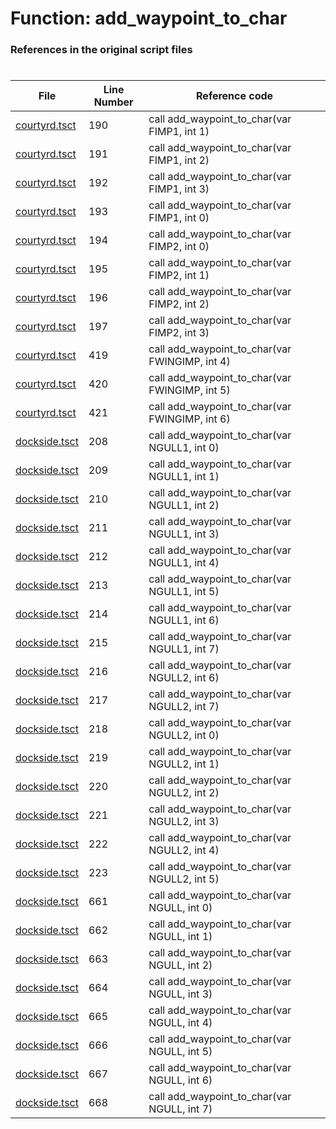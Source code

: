 # Function: add_waypoint_to_char
### References in the original script files

#

| File | Line Number | Reference code |
| --- | --- | --- |
| [courtyrd.tsct](../../../out/courtyrd.tsct#L190) | 190 | call add_waypoint_to_char(var FIMP1, int 1) |
| [courtyrd.tsct](../../../out/courtyrd.tsct#L191) | 191 | call add_waypoint_to_char(var FIMP1, int 2) |
| [courtyrd.tsct](../../../out/courtyrd.tsct#L192) | 192 | call add_waypoint_to_char(var FIMP1, int 3) |
| [courtyrd.tsct](../../../out/courtyrd.tsct#L193) | 193 | call add_waypoint_to_char(var FIMP1, int 0) |
| [courtyrd.tsct](../../../out/courtyrd.tsct#L194) | 194 | call add_waypoint_to_char(var FIMP2, int 0) |
| [courtyrd.tsct](../../../out/courtyrd.tsct#L195) | 195 | call add_waypoint_to_char(var FIMP2, int 1) |
| [courtyrd.tsct](../../../out/courtyrd.tsct#L196) | 196 | call add_waypoint_to_char(var FIMP2, int 2) |
| [courtyrd.tsct](../../../out/courtyrd.tsct#L197) | 197 | call add_waypoint_to_char(var FIMP2, int 3) |
| [courtyrd.tsct](../../../out/courtyrd.tsct#L419) | 419 | call add_waypoint_to_char(var FWINGIMP, int 4) |
| [courtyrd.tsct](../../../out/courtyrd.tsct#L420) | 420 | call add_waypoint_to_char(var FWINGIMP, int 5) |
| [courtyrd.tsct](../../../out/courtyrd.tsct#L421) | 421 | call add_waypoint_to_char(var FWINGIMP, int 6) |
| [dockside.tsct](../../../out/dockside.tsct#L208) | 208 | call add_waypoint_to_char(var NGULL1, int 0) |
| [dockside.tsct](../../../out/dockside.tsct#L209) | 209 | call add_waypoint_to_char(var NGULL1, int 1) |
| [dockside.tsct](../../../out/dockside.tsct#L210) | 210 | call add_waypoint_to_char(var NGULL1, int 2) |
| [dockside.tsct](../../../out/dockside.tsct#L211) | 211 | call add_waypoint_to_char(var NGULL1, int 3) |
| [dockside.tsct](../../../out/dockside.tsct#L212) | 212 | call add_waypoint_to_char(var NGULL1, int 4) |
| [dockside.tsct](../../../out/dockside.tsct#L213) | 213 | call add_waypoint_to_char(var NGULL1, int 5) |
| [dockside.tsct](../../../out/dockside.tsct#L214) | 214 | call add_waypoint_to_char(var NGULL1, int 6) |
| [dockside.tsct](../../../out/dockside.tsct#L215) | 215 | call add_waypoint_to_char(var NGULL1, int 7) |
| [dockside.tsct](../../../out/dockside.tsct#L216) | 216 | call add_waypoint_to_char(var NGULL2, int 6) |
| [dockside.tsct](../../../out/dockside.tsct#L217) | 217 | call add_waypoint_to_char(var NGULL2, int 7) |
| [dockside.tsct](../../../out/dockside.tsct#L218) | 218 | call add_waypoint_to_char(var NGULL2, int 0) |
| [dockside.tsct](../../../out/dockside.tsct#L219) | 219 | call add_waypoint_to_char(var NGULL2, int 1) |
| [dockside.tsct](../../../out/dockside.tsct#L220) | 220 | call add_waypoint_to_char(var NGULL2, int 2) |
| [dockside.tsct](../../../out/dockside.tsct#L221) | 221 | call add_waypoint_to_char(var NGULL2, int 3) |
| [dockside.tsct](../../../out/dockside.tsct#L222) | 222 | call add_waypoint_to_char(var NGULL2, int 4) |
| [dockside.tsct](../../../out/dockside.tsct#L223) | 223 | call add_waypoint_to_char(var NGULL2, int 5) |
| [dockside.tsct](../../../out/dockside.tsct#L661) | 661 | call add_waypoint_to_char(var NGULL, int 0) |
| [dockside.tsct](../../../out/dockside.tsct#L662) | 662 | call add_waypoint_to_char(var NGULL, int 1) |
| [dockside.tsct](../../../out/dockside.tsct#L663) | 663 | call add_waypoint_to_char(var NGULL, int 2) |
| [dockside.tsct](../../../out/dockside.tsct#L664) | 664 | call add_waypoint_to_char(var NGULL, int 3) |
| [dockside.tsct](../../../out/dockside.tsct#L665) | 665 | call add_waypoint_to_char(var NGULL, int 4) |
| [dockside.tsct](../../../out/dockside.tsct#L666) | 666 | call add_waypoint_to_char(var NGULL, int 5) |
| [dockside.tsct](../../../out/dockside.tsct#L667) | 667 | call add_waypoint_to_char(var NGULL, int 6) |
| [dockside.tsct](../../../out/dockside.tsct#L668) | 668 | call add_waypoint_to_char(var NGULL, int 7) |
